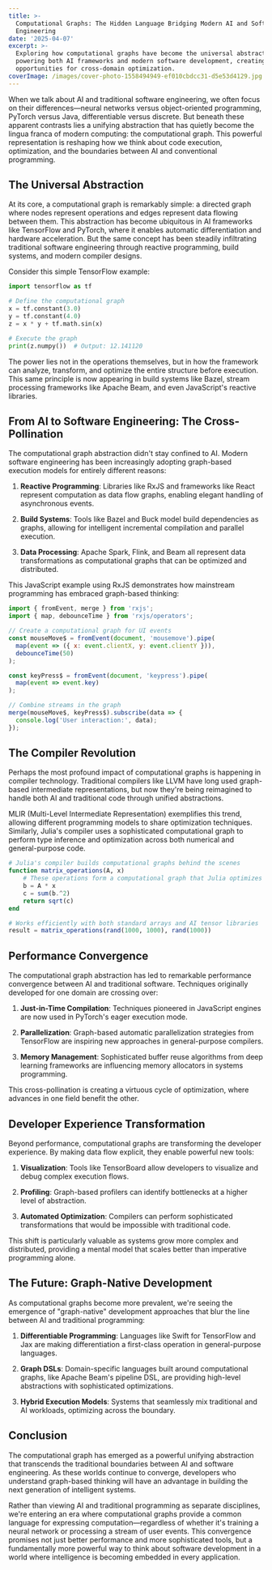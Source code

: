 ```yaml
---
title: >-
  Computational Graphs: The Hidden Language Bridging Modern AI and Software
  Engineering
date: '2025-04-07'
excerpt: >-
  Exploring how computational graphs have become the universal abstraction
  powering both AI frameworks and modern software development, creating new
  opportunities for cross-domain optimization.
coverImage: /images/cover-photo-1558494949-ef010cbdcc31-d5e53d4129.jpg
---
```

When we talk about AI and traditional software engineering, we often focus on their differences—neural networks versus object-oriented programming, PyTorch versus Java, differentiable versus discrete. But beneath these apparent contrasts lies a unifying abstraction that has quietly become the lingua franca of modern computing: the computational graph. This powerful representation is reshaping how we think about code execution, optimization, and the boundaries between AI and conventional programming.

## The Universal Abstraction

At its core, a computational graph is remarkably simple: a directed graph where nodes represent operations and edges represent data flowing between them. This abstraction has become ubiquitous in AI frameworks like TensorFlow and PyTorch, where it enables automatic differentiation and hardware acceleration. But the same concept has been steadily infiltrating traditional software engineering through reactive programming, build systems, and modern compiler designs.

Consider this simple TensorFlow example:

```python
import tensorflow as tf

# Define the computational graph
x = tf.constant(3.0)
y = tf.constant(4.0)
z = x * y + tf.math.sin(x)

# Execute the graph
print(z.numpy())  # Output: 12.141120
```

The power lies not in the operations themselves, but in how the framework can analyze, transform, and optimize the entire structure before execution. This same principle is now appearing in build systems like Bazel, stream processing frameworks like Apache Beam, and even JavaScript's reactive libraries.

## From AI to Software Engineering: The Cross-Pollination

The computational graph abstraction didn't stay confined to AI. Modern software engineering has been increasingly adopting graph-based execution models for entirely different reasons:

1. **Reactive Programming**: Libraries like RxJS and frameworks like React represent computation as data flow graphs, enabling elegant handling of asynchronous events.

2. **Build Systems**: Tools like Bazel and Buck model build dependencies as graphs, allowing for intelligent incremental compilation and parallel execution.

3. **Data Processing**: Apache Spark, Flink, and Beam all represent data transformations as computational graphs that can be optimized and distributed.

This JavaScript example using RxJS demonstrates how mainstream programming has embraced graph-based thinking:

```javascript
import { fromEvent, merge } from 'rxjs';
import { map, debounceTime } from 'rxjs/operators';

// Create a computational graph for UI events
const mouseMove$ = fromEvent(document, 'mousemove').pipe(
  map(event => ({ x: event.clientX, y: event.clientY })),
  debounceTime(50)
);

const keyPress$ = fromEvent(document, 'keypress').pipe(
  map(event => event.key)
);

// Combine streams in the graph
merge(mouseMove$, keyPress$).subscribe(data => {
  console.log('User interaction:', data);
});
```

## The Compiler Revolution

Perhaps the most profound impact of computational graphs is happening in compiler technology. Traditional compilers like LLVM have long used graph-based intermediate representations, but now they're being reimagined to handle both AI and traditional code through unified abstractions.

MLIR (Multi-Level Intermediate Representation) exemplifies this trend, allowing different programming models to share optimization techniques. Similarly, Julia's compiler uses a sophisticated computational graph to perform type inference and optimization across both numerical and general-purpose code.

```julia
# Julia's compiler builds computational graphs behind the scenes
function matrix_operations(A, x)
    # These operations form a computational graph that Julia optimizes
    b = A * x
    c = sum(b.^2)
    return sqrt(c)
end

# Works efficiently with both standard arrays and AI tensor libraries
result = matrix_operations(rand(1000, 1000), rand(1000))
```

## Performance Convergence

The computational graph abstraction has led to remarkable performance convergence between AI and traditional software. Techniques originally developed for one domain are crossing over:

1. **Just-in-Time Compilation**: Techniques pioneered in JavaScript engines are now used in PyTorch's eager execution mode.

2. **Parallelization**: Graph-based automatic parallelization strategies from TensorFlow are inspiring new approaches in general-purpose compilers.

3. **Memory Management**: Sophisticated buffer reuse algorithms from deep learning frameworks are influencing memory allocators in systems programming.

This cross-pollination is creating a virtuous cycle of optimization, where advances in one field benefit the other.

## Developer Experience Transformation

Beyond performance, computational graphs are transforming the developer experience. By making data flow explicit, they enable powerful new tools:

1. **Visualization**: Tools like TensorBoard allow developers to visualize and debug complex execution flows.

2. **Profiling**: Graph-based profilers can identify bottlenecks at a higher level of abstraction.

3. **Automated Optimization**: Compilers can perform sophisticated transformations that would be impossible with traditional code.

This shift is particularly valuable as systems grow more complex and distributed, providing a mental model that scales better than imperative programming alone.

## The Future: Graph-Native Development

As computational graphs become more prevalent, we're seeing the emergence of "graph-native" development approaches that blur the line between AI and traditional programming:

1. **Differentiable Programming**: Languages like Swift for TensorFlow and Jax are making differentiation a first-class operation in general-purpose languages.

2. **Graph DSLs**: Domain-specific languages built around computational graphs, like Apache Beam's pipeline DSL, are providing high-level abstractions with sophisticated optimizations.

3. **Hybrid Execution Models**: Systems that seamlessly mix traditional and AI workloads, optimizing across the boundary.

## Conclusion

The computational graph has emerged as a powerful unifying abstraction that transcends the traditional boundaries between AI and software engineering. As these worlds continue to converge, developers who understand graph-based thinking will have an advantage in building the next generation of intelligent systems.

Rather than viewing AI and traditional programming as separate disciplines, we're entering an era where computational graphs provide a common language for expressing computation—regardless of whether it's training a neural network or processing a stream of user events. This convergence promises not just better performance and more sophisticated tools, but a fundamentally more powerful way to think about software development in a world where intelligence is becoming embedded in every application.
